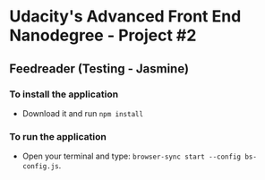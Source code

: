 <h1>Udacity's Advanced Front End Nanodegree - Project #2</h1>
<h2>Feedreader (Testing - Jasmine)</h2>

<h3>To install the application</h3>

<ul>
	<li>Download it and run <code>npm install</code></li>
</ul>

<h3>To run the application</h3>

<ul>
	<li>Open your terminal and type: <code>browser-sync start --config bs-config.js</code>.</li>
</ul>



